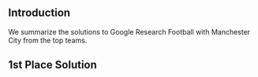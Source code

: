 ## Introduction

We summarize the solutions to Google Research Football with Manchester City from the top teams.

## 1st Place Solution

